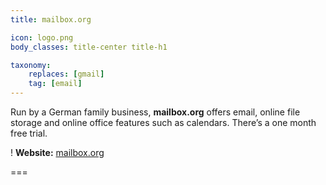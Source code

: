 ```yaml
---
title: mailbox.org

icon: logo.png
body_classes: title-center title-h1

taxonomy:
    replaces: [gmail]
    tag: [email]
---
```

Run by a German family business, **mailbox.org** offers email, online file storage and online office features such as calendars. There’s a one month free trial.

! **Website:** [mailbox.org][1]

===

[1]: https://mailbox.org/
